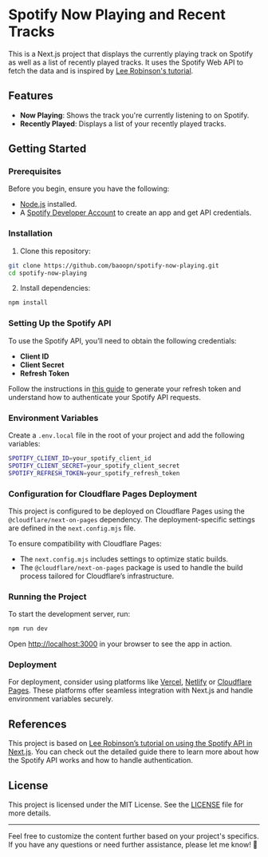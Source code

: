# Spotify Now Playing and Recent Tracks

This is a Next.js project that displays the currently playing track on Spotify as well as a list of recently played tracks. It uses the Spotify Web API to fetch the data and is inspired by [Lee Robinson's tutorial](https://leerob.io/blog/spotify-api-nextjs).

## Features

- **Now Playing**: Shows the track you're currently listening to on Spotify.
- **Recently Played**: Displays a list of your recently played tracks.

## Getting Started

### Prerequisites

Before you begin, ensure you have the following:

- [Node.js](https://nodejs.org/) installed.
- A [Spotify Developer Account](https://developer.spotify.com/dashboard/applications) to create an app and get API credentials.

### Installation

1. Clone this repository:

```bash
git clone https://github.com/baoopn/spotify-now-playing.git
cd spotify-now-playing
```

2. Install dependencies:

```bash
npm install
```

### Setting Up the Spotify API

To use the Spotify API, you’ll need to obtain the following credentials:

- **Client ID**
- **Client Secret**
- **Refresh Token**

Follow the instructions in [this guide](https://leerob.io/blog/spotify-api-nextjs) to generate your refresh token and understand how to authenticate your Spotify API requests.

### Environment Variables

Create a `.env.local` file in the root of your project and add the following variables:

```bash
SPOTIFY_CLIENT_ID=your_spotify_client_id
SPOTIFY_CLIENT_SECRET=your_spotify_client_secret
SPOTIFY_REFRESH_TOKEN=your_spotify_refresh_token
```

### Configuration for Cloudflare Pages Deployment

This project is configured to be deployed on Cloudflare Pages using the `@cloudflare/next-on-pages` dependency. The deployment-specific settings are defined in the `next.config.mjs` file.

To ensure compatibility with Cloudflare Pages:

- The `next.config.mjs` includes settings to optimize static builds.
- The `@cloudflare/next-on-pages` package is used to handle the build process tailored for Cloudflare’s infrastructure.

### Running the Project

To start the development server, run:

```bash
npm run dev
```

Open [http://localhost:3000](http://localhost:3000) in your browser to see the app in action.

### Deployment

For deployment, consider using platforms like [Vercel](https://vercel.com/), [Netlify](https://www.netlify.com/) or [Cloudflare Pages](https://developers.cloudflare.com/pages/framework-guides/nextjs/deploy-a-static-nextjs-site/). These platforms offer seamless integration with Next.js and handle environment variables securely.

## References

This project is based on [Lee Robinson’s tutorial on using the Spotify API in Next.js](https://leerob.io/blog/spotify-api-nextjs). You can check out the detailed guide there to learn more about how the Spotify API works and how to handle authentication.

## License

This project is licensed under the MIT License. See the [LICENSE](LICENSE) file for more details.

---

Feel free to customize the content further based on your project's specifics. If you have any questions or need further assistance, please let me know! 🚀